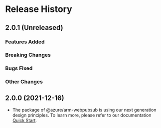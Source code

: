 # Release History

## 2.0.1 (Unreleased)

### Features Added

### Breaking Changes

### Bugs Fixed

### Other Changes

## 2.0.0 (2021-12-16)

- The package of @azure/arm-webpubsub is using our next generation design principles. To learn more, please refer to our documentation [Quick Start](https://aka.ms/js-track2-quickstart).
